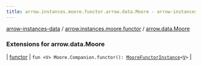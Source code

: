 ```yaml
---
title: arrow.instances.moore.functor.arrow.data.Moore - arrow-instances-data
---
```


[arrow-instances-data](../../index.html) / [arrow.instances.moore.functor](../index.html) / [arrow.data.Moore](./index.html)

### Extensions for arrow.data.Moore

| [functor](functor.html) | `fun <V> Moore.Companion.functor(): `[`MooreFunctorInstance`](../../arrow.instances/-moore-functor-instance/index.html)`<`[`V`](functor.html#V)`>` |

